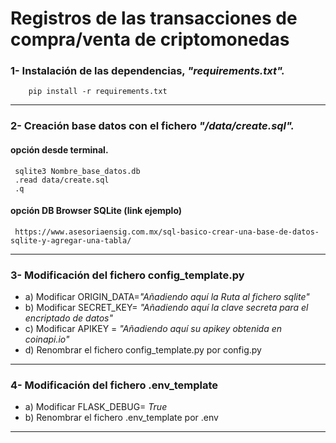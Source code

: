 # Registros de las transacciones de compra/venta de criptomonedas

### 1- Instalación de las dependencias, _"requirements.txt"._
        pip install -r requirements.txt
___        

### 2- Creación base datos con el fichero _"/data/create.sql"._
  #### opción desde terminal. 
    
     sqlite3 Nombre_base_datos.db
     .read data/create.sql
     .q

  #### opción DB Browser SQLite (link ejemplo)
     https://www.asesoriaensig.com.mx/sql-basico-crear-una-base-de-datos-sqlite-y-agregar-una-tabla/
___

### 3- Modificación del fichero config_template.py
   * a) Modificar ORIGIN_DATA=_"Añadiendo aquí  la Ruta al fichero sqlite"_
   * b) Modificar SECRET_KEY= _"Añadiendo aquí  la clave secreta para el encriptado de datos"_
   * c) Modificar APIKEY = _"Añadiendo aquí  su apikey obtenida en coinapi.io"_
   * d) Renombrar el fichero config_template.py por config.py
___

### 4- Modificación del fichero .env_template
  * a) Modificar FLASK_DEBUG= _True_
  * b) Renombrar el fichero .env_template por .env
___
